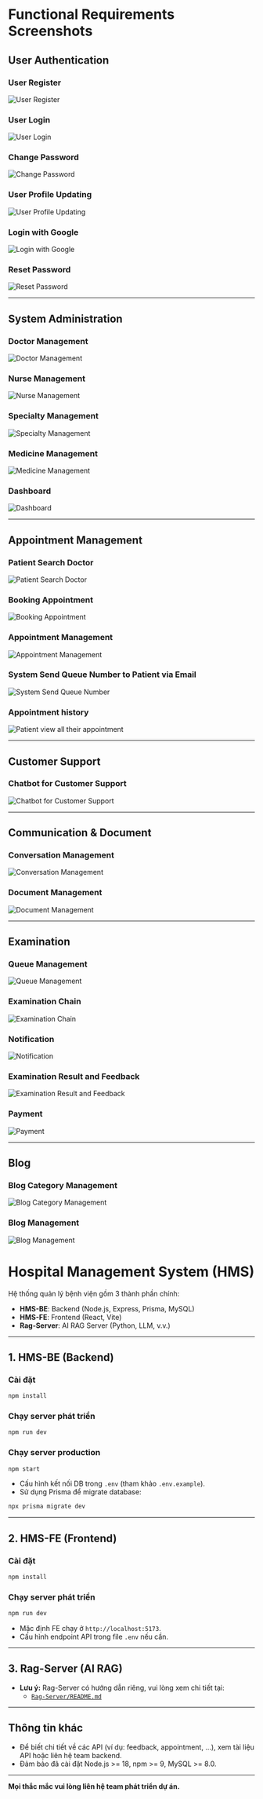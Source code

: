 # Functional Requirements Screenshots

## User Authentication

### User Register
![User Register](images/user_register.png)

### User Login
![User Login](images/user_login.png)

### Change Password
![Change Password](images/change_password.png)

### User Profile Updating
![User Profile Updating](images/user_profile_updating.png)

### Login with Google
![Login with Google](images/login_google.png)

### Reset Password
![Reset Password](images/reset_password.png)

---

## System Administration

### Doctor Management
![Doctor Management](images/doctor_management.png)

### Nurse Management
![Nurse Management](images/nurse_management.png)

### Specialty Management
![Specialty Management](images/specialty_management.png)

### Medicine Management
![Medicine Management](images/medicine_management.png)

### Dashboard
![Dashboard](images/dashboard.png)


---

## Appointment Management

### Patient Search Doctor
![Patient Search Doctor](images/patient_search_doctor.png)


### Booking Appointment
![Booking Appointment](images/booking_appointment.png)

### Appointment Management
![Appointment Management](images/appointment_management.png)

### System Send Queue Number to Patient via Email
![System Send Queue Number](images/system_send_queue.png)

### Appointment history
![Patient view all their appointment ](images/Patient_history_of_appointment.png)

---

## Customer Support

### Chatbot for Customer Support
![Chatbot for Customer Support](images/chatbot_support.png)

---

## Communication & Document

### Conversation Management
![Conversation Management](images/conversation_management.png)

### Document Management
![Document Management](images/document_management.png)

---

## Examination

### Queue Management
![Queue Management](images/queue_management.png)

### Examination Chain
![Examination Chain](images/examination_chain.png)

### Notification
![Notification](images/notification.png)

### Examination Result and Feedback
![Examination Result and Feedback](images/exam_result_feedback.png)

### Payment
![Payment](images/payment.png)

---

## Blog

### Blog Category Management
![Blog Category Management](images/blog_category.png)

### Blog Management
![Blog Management](images/blog_management.png)

# Hospital Management System (HMS)

Hệ thống quản lý bệnh viện gồm 3 thành phần chính:
- **HMS-BE**: Backend (Node.js, Express, Prisma, MySQL)
- **HMS-FE**: Frontend (React, Vite)
- **Rag-Server**: AI RAG Server (Python, LLM, v.v.)

---

## 1. HMS-BE (Backend)

### Cài đặt
```bash
npm install
```

### Chạy server phát triển
```bash
npm run dev
```

### Chạy server production
```bash
npm start
```

- Cấu hình kết nối DB trong `.env` (tham khảo `.env.example`).
- Sử dụng Prisma để migrate database:
```bash
npx prisma migrate dev
```

---

## 2. HMS-FE (Frontend)

### Cài đặt
```bash
npm install
```

### Chạy server phát triển
```bash
npm run dev
```

- Mặc định FE chạy ở `http://localhost:5173`.
- Cấu hình endpoint API trong file `.env` nếu cần.

---

## 3. Rag-Server (AI RAG)

- **Lưu ý:** Rag-Server có hướng dẫn riêng, vui lòng xem chi tiết tại:
  - [`Rag-Server/README.md`](./Rag-Server/README.md)

---

## Thông tin khác
- Để biết chi tiết về các API (ví dụ: feedback, appointment, ...), xem tài liệu API hoặc liên hệ team backend.
- Đảm bảo đã cài đặt Node.js >= 18, npm >= 9, MySQL >= 8.0.

---

**Mọi thắc mắc vui lòng liên hệ team phát triển dự án.**  